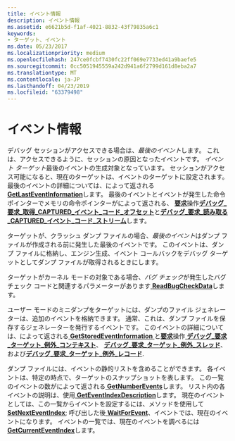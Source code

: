 ```yaml
---
title: イベント情報
description: イベント情報
ms.assetid: e6621b5d-f1af-4021-8832-43f79835a6c1
keywords:
- ターゲット、イベント
ms.date: 05/23/2017
ms.localizationpriority: medium
ms.openlocfilehash: 247ce0fcbf7430fc22ff069e7733ed41a9baefe5
ms.sourcegitcommit: 0cc5051945559a242d941a6f2799d161d8eba2a7
ms.translationtype: MT
ms.contentlocale: ja-JP
ms.lasthandoff: 04/23/2019
ms.locfileid: "63379498"
---
```

# <a name="event-information"></a>イベント情報


デバッグ セッションがアクセスできる場合は、*最後のイベント*します。 これは、アクセスできるように、セッションの原因となったイベントです。 *イベント ターゲット*最後のイベントの生成対象となっています。 セッションがアクセス可能になると、現在のターゲットは、イベントのターゲットに設定されます。 最後のイベントの詳細については、によって返される[ **GetLastEventInformation**](https://msdn.microsoft.com/library/windows/hardware/ff546982)します。 最後のイベントとイベントが発生した命令ポインターでメモリの命令ポインターがによって返される、 [**要求**](https://msdn.microsoft.com/library/windows/hardware/ff554564)操作[**デバッグ\_要求\_取得\_CAPTURED\_イベント\_コード\_オフセット**](https://msdn.microsoft.com/library/windows/hardware/ff541561)と[**デバッグ\_要求\_読み取る\_CAPTURED\_イベント\_コード\_ストリーム**](https://msdn.microsoft.com/library/windows/hardware/ff541572)します。

ターゲットが、クラッシュ ダンプ ファイルの場合、*最後のイベント*はダンプ ファイルが作成される前に発生した最後のイベントです。 このイベントは、ダンプ ファイルに格納し、エンジン生成、イベント コールバックをデバッグ ターゲットとしてダンプ ファイルが取得されるときにします。

ターゲットがカーネル モードの対象である場合、*バグ チェック*が発生したバグ チェック コードと関連するパラメーターがあります[ **ReadBugCheckData**](https://msdn.microsoft.com/library/windows/hardware/ff553517)します。

ユーザー モードのミニダンプをターゲットには、ダンプのファイル ジェネレーターは、追加のイベントを格納できます。 通常、これは、ダンプ ファイルを保存するジェネレーターを発行するイベントです。 このイベントの詳細については、によって返される[ **GetStoredEventInformation** ](https://msdn.microsoft.com/library/windows/hardware/ff548431)と[**要求**](https://msdn.microsoft.com/library/windows/hardware/ff554564)操作[ **デバッグ\_要求\_ターゲット\_例外\_コンテキスト**](https://msdn.microsoft.com/library/windows/hardware/ff541606)、 [**デバッグ\_要求\_ターゲット\_例外\_スレッド**](https://msdn.microsoft.com/library/windows/hardware/ff541623)、および[**デバッグ\_要求\_ターゲット\_例外\_レコード**](https://msdn.microsoft.com/library/windows/hardware/ff541616).

ダンプ ファイルには、イベントの静的リストを含めることができます。 各イベントは、特定の時点で、ターゲットのスナップショットを表します。 この一覧のイベントの数がによって返される[ **GetNumberEvents**](https://msdn.microsoft.com/library/windows/hardware/ff547906)します。 リスト内の各イベントの説明は、使用[ **GetEventIndexDescription**](https://msdn.microsoft.com/library/windows/hardware/ff546630)します。 現在のイベントとしては、この一覧からイベントを設定するには、メソッドを使用して[ **SetNextEventIndex**](https://msdn.microsoft.com/library/windows/hardware/ff556737); 呼び出した後[ **WaitForEvent**](https://msdn.microsoft.com/library/windows/hardware/ff561229)、イベントでは、現在のイベントになります。 イベントの一覧では、現在のイベントを調べるには[ **GetCurrentEventIndex**](https://msdn.microsoft.com/library/windows/hardware/ff545755)します。

 

 





